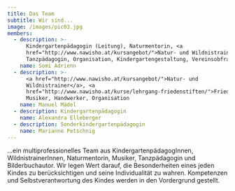 ```yaml
---
title: Das Team
subtitle: Wir sind...
image: /images/pic03.jpg
members:
  - description: >-
      Kindergartenpädagogin (Leitung), Naturmentorin, <a
      href="http://www.nawisho.at/kursangebot/">Natur- und Wildnistrainerin</a>,
      Tanzpädagogin, Organisation, Kindergartengestaltung, Vereinsobfrau
    name: Somi Adrienn
  - description: >-
      <a href="http://www.nawisho.at/kursangebot/">Natur- und
      Wildnistrainer</a>, <a
      href="http://www.nawisho.at/kurse/lehrgang-friedenstiften/">Friedensstifter</a>,
      Musiker, Handwerker, Organisation
    name: Manuel Mädel
  - description: Kindergartenpädagogin
    name: Alexandra Elleberger
  - description: Sonderkindergartenpädagogin
    name: Marianne Petschnig
---
```

...ein multiprofessionelles Team aus KindergartenpädagogInnen, WildnistrainerInnen, Naturmentorin, Musiker, Tanzpädagogin und Bilderbuchautor. Wir legen Wert darauf, die Besonderheiten eines jeden Kindes zu berücksichtigen und seine Individualität zu wahren. Kompetenzen und Selbstverantwortung des Kindes werden in den Vordergrund gestellt.
